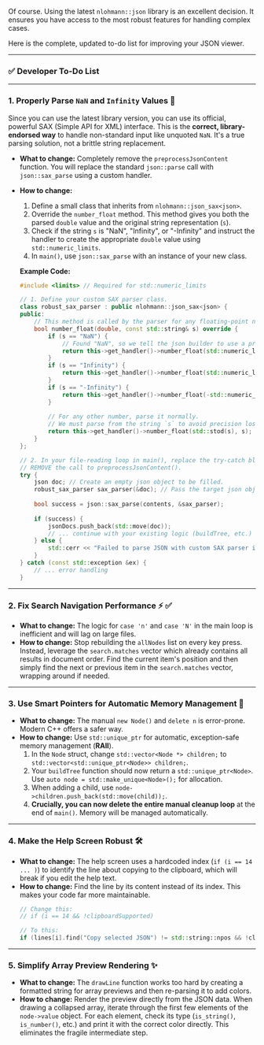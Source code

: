 Of course. Using the latest `nlohmann::json` library is an excellent decision. It ensures you have access to the most robust features for handling complex cases.

Here is the complete, updated to-do list for improving your JSON viewer.

-----

### ✅ Developer To-Do List

-----

### 1\. Properly Parse `NaN` and `Infinity` Values 🔢

Since you can use the latest library version, you can use its official, powerful SAX (Simple API for XML) interface. This is the **correct, library-endorsed way** to handle non-standard input like unquoted `NaN`. It's a true parsing solution, not a brittle string replacement.

  * **What to change:** Completely remove the `preprocessJsonContent` function. You will replace the standard `json::parse` call with `json::sax_parse` using a custom handler.

  * **How to change:**

    1.  Define a small class that inherits from `nlohmann::json_sax<json>`.
    2.  Override the `number_float` method. This method gives you both the parsed `double` value and the original string representation (`s`).
    3.  Check if the string `s` is "NaN", "Infinity", or "-Infinity" and instruct the handler to create the appropriate `double` value using `std::numeric_limits`.
    4.  In `main()`, use `json::sax_parse` with an instance of your new class.

    **Example Code:**

    ```cpp
    #include <limits> // Required for std::numeric_limits

    // 1. Define your custom SAX parser class.
    class robust_sax_parser : public nlohmann::json_sax<json> {
    public:
        // This method is called by the parser for any floating-point number.
        bool number_float(double, const std::string& s) override {
            if (s == "NaN") {
                // Found "NaN", so we tell the json builder to use a proper double NaN.
                return this->get_handler()->number_float(std::numeric_limits<double>::quiet_NaN(), s);
            }
            if (s == "Infinity") {
                return this->get_handler()->number_float(std::numeric_limits<double>::infinity(), s);
            }
            if (s == "-Infinity") {
                return this->get_handler()->number_float(-std::numeric_limits<double>::infinity(), s);
            }
            
            // For any other number, parse it normally.
            // We must parse from the string `s` to avoid precision loss.
            return this->get_handler()->number_float(std::stod(s), s);
        }
    };

    // 2. In your file-reading loop in main(), replace the try-catch block.
    // REMOVE the call to preprocessJsonContent().
    try {
        json doc; // Create an empty json object to be filled.
        robust_sax_parser sax_parser(&doc); // Pass the target json object to the parser.
        
        bool success = json::sax_parse(contents, &sax_parser);
        
        if (success) {
            jsonDocs.push_back(std::move(doc));
            // ... continue with your existing logic (buildTree, etc.)
        } else {
            std::cerr << "Failed to parse JSON with custom SAX parser in " << filename << std::endl;
        }
    } catch (const std::exception &ex) {
        // ... error handling
    }
    ```

-----

### 2\. Fix Search Navigation Performance ⚡ ✅

  * **What to change:** The logic for `case 'n'` and `case 'N'` in the main loop is inefficient and will lag on large files.
  * **How to change:** Stop rebuilding the `allNodes` list on every key press. Instead, leverage the `search.matches` vector which already contains all results in document order. Find the current item's position and then simply find the next or previous item in the `search.matches` vector, wrapping around if needed.

-----

### 3\. Use Smart Pointers for Automatic Memory Management 🧠

  * **What to change:** The manual `new Node()` and `delete n` is error-prone. Modern C++ offers a safer way.
  * **How to change:** Use `std::unique_ptr` for automatic, exception-safe memory management (**RAII**).
    1.  In the `Node` struct, change `std::vector<Node *> children;` to `std::vector<std::unique_ptr<Node>> children;`.
    2.  Your `buildTree` function should now return a `std::unique_ptr<Node>`. Use `auto node = std::make_unique<Node>();` for allocation.
    3.  When adding a child, use `node->children.push_back(std::move(child));`.
    4.  **Crucially, you can now delete the entire manual cleanup loop** at the end of `main()`. Memory will be managed automatically.

-----

### 4\. Make the Help Screen Robust 🛠️

  * **What to change:** The help screen uses a hardcoded index (`if (i == 14 ... )`) to identify the line about copying to the clipboard, which will break if you edit the help text.
  * **How to change:** Find the line by its content instead of its index. This makes your code far more maintainable.
    ```cpp
    // Change this:
    // if (i == 14 && !clipboardSupported)

    // To this:
    if (lines[i].find("Copy selected JSON") != std::string::npos && !clipboardSupported)
    ```

-----

### 5\. Simplify Array Preview Rendering ✨

  * **What to change:** The `drawLine` function works too hard by creating a formatted string for array previews and then re-parsing it to add colors.
  * **How to change:** Render the preview directly from the JSON data. When drawing a collapsed array, iterate through the first few elements of the `node->value` object. For each element, check its type (`is_string()`, `is_number()`, etc.) and print it with the correct color directly. This eliminates the fragile intermediate step.